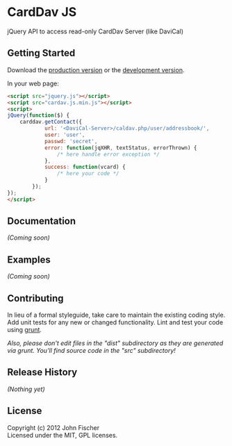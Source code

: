 # CardDav JS

jQuery API to access read-only CardDav Server (like DaviCal)

## Getting Started
Download the [production version][min] or the [development version][max].

[min]: https://raw.github.com/jfroffice/carddav.js/master/carddav.min.js
[max]: https://raw.github.com/jfroffice/carddav.js/master/carddav.js

In your web page:

```html
<script src="jquery.js"></script>
<script src="cardav.js.min.js"></script>
<script>
jQuery(function($) {
    carddav.getContact({
            url: '<DaviCal-Server>/caldav.php/user/addressbook/',
            user: 'user',
            passwd: 'secret',
            error: function(jqXHR, textStatus, errorThrown) {
                /* here handle error exception */
            },
            success: function(vcard) {
                /* here your code */
            }
        });
});
</script>
```

## Documentation
_(Coming soon)_

## Examples
_(Coming soon)_

## Contributing
In lieu of a formal styleguide, take care to maintain the existing coding style. Add unit tests for any new or changed functionality. Lint and test your code using [grunt](https://github.com/cowboy/grunt).

_Also, please don't edit files in the "dist" subdirectory as they are generated via grunt. You'll find source code in the "src" subdirectory!_

## Release History
_(Nothing yet)_

## License
Copyright (c) 2012 John Fischer  
Licensed under the MIT, GPL licenses.
